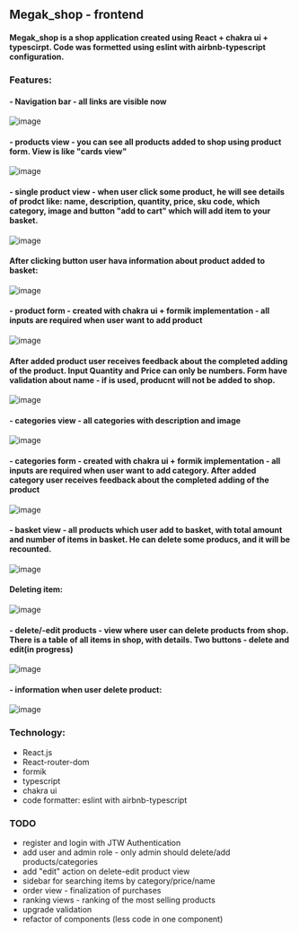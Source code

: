 ## Megak_shop - frontend

#### Megak_shop is a shop application created using React + chakra ui + typescirpt. Code was formetted using eslint with airbnb-typescript configuration.

### Features:

#### - Navigation bar - all links are visible now




![image](https://user-images.githubusercontent.com/105069884/179229853-15c01d39-6514-4f12-abdb-46f572e5259c.png)




#### - products view - you can see all products added to shop using product form. View is like "cards view"




![image](https://user-images.githubusercontent.com/105069884/179225950-6a459b2e-ea6c-4338-a44a-daf2415b187a.png)




#### - single product view - when user click some product, he will see details of prodct like: name, description, quantity, price, sku code, which category, image and button "add to cart" which will add item to your basket.




![image](https://user-images.githubusercontent.com/105069884/179226602-1dc965a8-974b-49ab-be4f-e9fbc5c189d1.png)




#### After clicking button user hava information about product added to basket:




![image](https://user-images.githubusercontent.com/105069884/179227227-87209af2-7393-440f-a954-23beb00527ad.png)




#### - product form - created with chakra ui + formik implementation - all inputs are required when user want to add product




![image](https://user-images.githubusercontent.com/105069884/179228510-ff4bba46-dbd8-4dff-a17a-0a3c11700405.png)




#### After added product user receives feedback about the completed adding of the product. Input Quantity and Price can only be numbers. Form have validation about name - if is used, producnt will not be added to shop.




![image](https://user-images.githubusercontent.com/105069884/179229228-89f84979-af1f-43a4-bdea-5c477c40f1d3.png)




#### - categories view - all categories with description and image




![image](https://user-images.githubusercontent.com/105069884/179230173-8c75bd7f-e88f-44c1-9b32-1315c61949a3.png)




#### - categories form  - created with chakra ui + formik implementation - all inputs are required when user want to add category. After added category user receives feedback about the completed adding of the product




![image](https://user-images.githubusercontent.com/105069884/179230675-56e0faed-9d5c-4b10-a471-b521095f940b.png)




#### - basket view - all products which user add to basket, with total amount and number of items in basket. He can delete some producs, and it will be recounted.




![image](https://user-images.githubusercontent.com/105069884/179239373-60aa404b-c334-478f-8f63-7c0ea4d6f852.png)




#### Deleting item:



![image](https://user-images.githubusercontent.com/105069884/179241119-8d6e5cb8-8fd5-41a4-abdc-752d6d9d2f16.png)




#### - delete/-edit products - view where user can delete products from shop. There is a table of all items in shop, with details. Two buttons - delete and edit(in progress)




![image](https://user-images.githubusercontent.com/105069884/179241657-29eaebed-4c88-4980-952b-fa13d67df091.png)




#### - information when user delete product:



![image](https://user-images.githubusercontent.com/105069884/179241898-129b0113-79be-4696-9401-a092107f80b7.png)




### Technology:
- React.js
- React-router-dom
- formik
- typescript
- chakra ui
- code formatter: eslint with airbnb-typescript


### TODO
- register and login with JTW Authentication
- add user and admin role - only admin should delete/add products/categories
- add "edit" action on delete-edit product view
- sidebar for searching items by category/price/name
- order view - finalization of purchases
- ranking views - ranking of the most selling products
- upgrade validation
- refactor of components (less code in one component)

